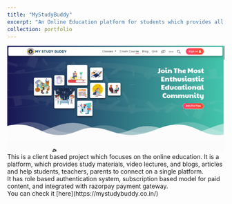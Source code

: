 ```yaml
---
title: "MyStudyBuddy"
excerpt: "An Online Education platform for students which provides all necessary content through notes, videos, QnAs. <br/>"
collection: portfolio
---
```


<img src='/images/mystudybuddy.PNG'>
This is a client based project which focuses on the online education. It is a platform, which provides study materials, video lectures, and blogs, articles and help students, teachers, parents to connect on a single platform.<br/>
It has role based authentication system, subscription based model for paid content, and integrated with razorpay payment gateway.<br/>
You can check it [here](https://mystudybuddy.co.in/)
